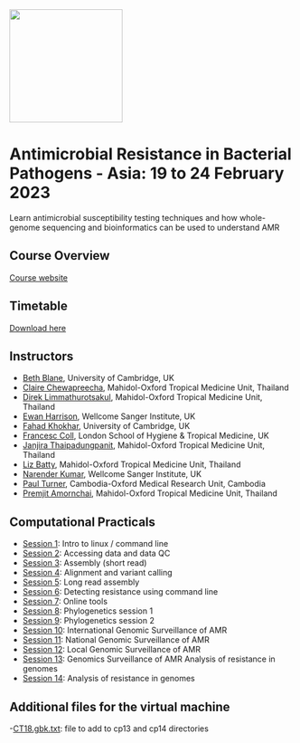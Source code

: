 
<img src="https://coursesandconferences.wellcomeconnectingscience.org/wp-content/themes/wcc_courses_and_conferences/dist/assets/svg/logo.svg" width="200" height="200">

# Antimicrobial Resistance in Bacterial Pathogens - Asia: 19 to 24 February 2023
Learn antimicrobial susceptibility testing techniques and how whole-genome sequencing and bioinformatics can be used to understand AMR

## Course Overview

[Course website](https://coursesandconferences.wellcomeconnectingscience.org/event/antimicrobial-resistance-in-bacterial-pathogens-asia-20230219/)

## Timetable

[Download here](https://github.com/WCSCourses/AMR-Asia-23/blob/main/Lectures/AMR%202023%20Timetable.pdf)

## Instructors

- [Beth Blane](https://www.med.cam.ac.uk/staff/beth-blane/), University of Cambridge, UK
- [Claire Chewapreecha](https://www.tropmedres.ac/team/claire-chewapreecha), Mahidol-Oxford Tropical Medicine Unit, Thailand
- [Direk Limmathurotsakul](https://www.tropmedres.ac/team/direk-limmathurotsakul), Mahidol-Oxford Tropical Medicine Unit, Thailand
- [Ewan Harrison](https://www.sanger.ac.uk/person/harrison-ewan/), Wellcome Sanger Institute, UK
- [Fahad Khokhar](https://www.researchgate.net/profile/Fahad-Khokhar), University of Cambridge, UK
- [Francesc Coll](https://www.lshtm.ac.uk/aboutus/people/coll.francesc), London School of Hygiene & Tropical Medicine, UK
- [Janjira Thaipadungpanit](https://www.tm.mahidol.ac.th/tropmed-staff/Janjira-Thaipadungpanit.php), Mahidol-Oxford Tropical Medicine Unit, Thailand
- [Liz Batty](https://www.tropmedres.ac/team/elizabeth-batty), Mahidol-Oxford Tropical Medicine Unit, Thailand
- [Narender Kumar](https://www.infectiousdisease.cam.ac.uk/directory/narender-kumar), Wellcome Sanger Institute, UK
- [Paul Turner](https://www.tropmedres.ac/team/paul-turner), Cambodia-Oxford Medical Research Unit, Cambodia
- [Premjit Amornchai](https://www.tropicalmedicine.ox.ac.uk/team/premjit-amornchai?7576d5bd-195d-11ed-a8f6-062102a078a4), Mahidol-Oxford Tropical Medicine Unit, Thailand

<!--## Lectures

- [Lecture 1](): Introduction to AMR - historical and epidemiological aspects
- [Lecture 2](): Epidemiology of AMR and national surveillance programs in Southeast Asia
- [Lecture 3](): Clinical importance of AMR, outbreak and diagnostic stewardship
- [Lecture 4](): Study design and surveillance methods
- [Lecture 5](): Molecular methods for AMR
- [Lecture 6](): Antimicrobial policies and stewardship, and infection prevention and control
- [Lecture 7](): Causes and biological mechanisms
- [Lecture 8](): Acquisition and evolution of resistance 
- [Lecture 9](): Introduction to Genomic Surveillance of AMR
- [Lecture 10](): Local AMR epidemiology - investigation transmission of clones and AMR using genomics
- [Lecture 11](): AMR and One Health-->

## Computational Practicals 

- [Session 1](https://github.com/WCSCourses/AMR-Asia-23/blob/main/Lectures/ComputationalPractical1.md): Intro to linux / command line
- [Session 2](https://github.com/WCSCourses/AMR-Asia-23/blob/main/Lectures/Computational_practical_2_QC.pdf): Accessing data and data QC
- [Session 3](https://github.com/WCSCourses/AMR-Asia-23/blob/main/Lectures/Computational_practical_3_ShortRead_Assembly.pdf): Assembly (short read)
- [Session 4](https://github.com/WCSCourses/AMR-Asia-23/blob/main/Lectures/computational_practical_4_alnVcall.pdf): Alignment and variant calling
- [Session 5](https://github.com/WCSCourses/AMR-Asia-23/blob/main/Lectures/Computational%20Practical%205%20-%20Long-read%20assembly.pdf): Long read assembly
- [Session 6](https://github.com/WCSCourses/AMR-Asia-23/blob/main/Lectures/Computational%20practical%206.Detecting%20AMR%20from%20genomes%20-%20command%20line%20tools.pdf): Detecting resistance using command line
- [Session 7](https://github.com/WCSCourses/AMR-Asia-23/blob/main/Lectures/Computational_practical_7_onlinetools.pdf): Online tools
- [Session 8](https://github.com/WCSCourses/AMR-Asia-23/blob/main/Lectures/Computational_practical_8_phylogenetics.pdf): Phylogenetics session 1
- [Session 9](https://github.com/WCSCourses/AMR-Asia-23/blob/main/Lectures/Computational_practical_9_phylogenetics2.pdf): Phylogenetics session 2
- [Session 10](https://github.com/WCSCourses/AMR-Asia-23/blob/main/Lectures/Computational%20practical%2010.International%20Genomic%20Surveillance%20of%20AMR.pdf): International Genomic Surveillance of AMR 
- [Session 11](https://github.com/WCSCourses/AMR-Asia-23/blob/main/Lectures/Computational%20practical%2011.National%20Genomic%20Surveillance%20of%20AMR.pdf): National Genomic Surveillance of AMR 
- [Session 12](https://github.com/WCSCourses/AMR-Asia-23/blob/main/Lectures/Computational%20practical%2012.Local%20Genomic%20Surveillance%20of%20AMR.pdf): Local Genomic Surveillance of AMR
- [Session 13](https://github.com/WCSCourses/AMR-Asia-23/blob/main/Lectures/Computational%20practical%2013%20%26%2014.pdf): Genomics Surveillance of AMR Analysis of resistance in genomes
- [Session 14](https://github.com/WCSCourses/AMR-Asia-23/blob/main/Lectures/Computational%20practical%2013%20%26%2014.pdf): Analysis of resistance in genomes

## Additional files for the virtual machine

-[CT18.gbk.txt](https://github.com/WCSCourses/AMR-Asia-23/blob/main/Lectures/CT18.gbk.txt): file to add to cp13 and cp14 directories

<!--## Laboratory Practicals 

- [Practical 1](): Set up disc testing
- [Practical 2](): Set up e-tests and broth microdilution tests
- [Practical 3](): Read e-tests and broth microdilution
- [Practical 4](): Reading disc plates - comparision exercise
- [Practical 5](): Nanopore sequencing demo-->

